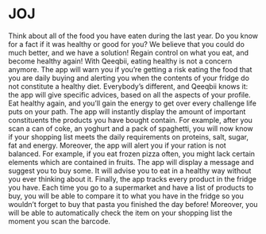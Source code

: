 # JOJ
Think about all of the food you have eaten during the last year. Do you know for a fact if it was healthy or good for you? We believe that you could do much better, and we have a solution!  Regain control on what you eat, and become healthy again! With Qeeqbii, eating healthy is not a concern anymore. The app will warn you if you’re getting a risk eating the food that you are daily buying and alerting you when the contents of your fridge do not constitute a healthy diet. Everybody’s different, and Qeeqbii knows it: the app will give specific advices, based on all the aspects of your profile. Eat healthy again, and you’ll gain the energy to get over every challenge life puts on your path.  The app will instantly display the amount of important constituents the products you have bought contain. For example, after you scan a can of coke, an yoghurt and a pack of spaghetti, you will now know if your shopping list meets the daily requirements on proteins, salt, sugar, fat and energy.  Moreover, the app will alert you if your ration is not balanced. For example, if you eat frozen pizza often, you might lack certain elements which are contained in fruits. The app will display a message and suggest you to buy some. It will advise you to eat in a healthy way without you ever thinking about it.  Finally, the app tracks every product in the fridge you have. Each time you go to a supermarket and have a list of products to buy, you will be able to compare it to what you have in the fridge so you wouldn’t forget to buy that pasta you finished the day before! Moreover, you will be able to automatically check the item on your shopping list the moment you scan the barcode.
